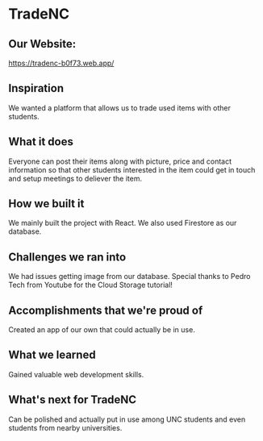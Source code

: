 # TradeNC
## Our Website:
https://tradenc-b0f73.web.app/  

## Inspiration
We wanted a platform that allows us to trade used items with other students.

## What it does
Everyone can post their items along with picture, price and contact information so that other students interested in the item could get in touch and setup meetings to deliever the item.

## How we built it
We mainly built the project with React. We also used Firestore as our database. 

## Challenges we ran into
We had issues getting image from our database. Special thanks to Pedro Tech from Youtube for the Cloud Storage tutorial!

## Accomplishments that we're proud of
Created an app of our own that could actually be in use.

## What we learned
Gained valuable web development skills.

## What's next for TradeNC
Can be polished and actually put in use among UNC students and even students from nearby universities.

